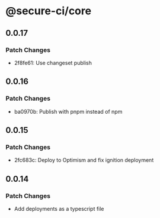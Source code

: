 # @secure-ci/core

## 0.0.17

### Patch Changes

- 2f8fe61: Use changeset publish

## 0.0.16

### Patch Changes

- ba0970b: Publish with pnpm instead of npm

## 0.0.15

### Patch Changes

- 2fc683c: Deploy to Optimism and fix ignition deployment

## 0.0.14

### Patch Changes

- Add deployments as a typescript file
